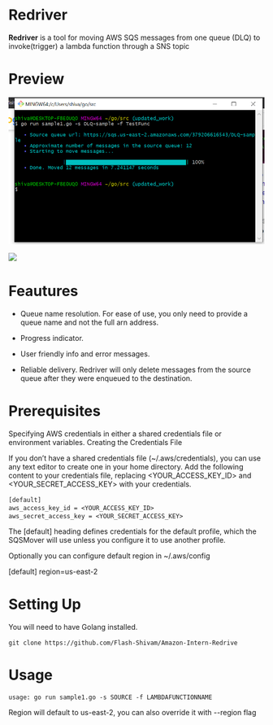 <h1>Redriver</h1>

**Redriver** is a tool for moving AWS SQS messages from one queue (DLQ) to invoke(trigger) a lambda function through a SNS topic 
<h1>Preview</h1>

![](https://github.com/Flash-Shivam/Amazon-Intern-Redrive/blob/master/Screenshot%20(190).png)

![](https://i.makeagif.com/media/6-17-2020/tUyD3z.gif)

<h1>Feautures</h1>

- Queue name resolution. For ease of use, you only need to provide a queue name and not the full arn address.

- Progress indicator.

- User friendly info and error messages.

- Reliable delivery. Redriver will only delete messages from the source queue after they were enqueued to the destination.

<h1>Prerequisites</h1>

Specifying AWS credentials in either a shared credentials file or environment variables.
Creating the Credentials File

If you don’t have a shared credentials file (~/.aws/credentials), you can use any text editor to create one in your home directory. Add the following content to your credentials file, replacing <YOUR_ACCESS_KEY_ID> and <YOUR_SECRET_ACCESS_KEY> with your credentials.

```
[default]
aws_access_key_id = <YOUR_ACCESS_KEY_ID>
aws_secret_access_key = <YOUR_SECRET_ACCESS_KEY>
```


The [default] heading defines credentials for the default profile, which the SQSMover will use unless you configure it to use another profile.

Optionally you can configure default region in ~/.aws/config

[default]
region=us-east-2

<h1>Setting Up</h1>

You will need to have Golang installed.


```
git clone https://github.com/Flash-Shivam/Amazon-Intern-Redrive
```


<h1>Usage</h1>

```
usage: go run sample1.go -s SOURCE -f LAMBDAFUNCTIONNAME
```

Region will default to us-east-2, you can also override it with --region flag
